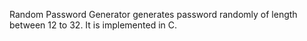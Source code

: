 Random Password Generator generates password randomly of length between 12 to 32. It is implemented in C. 
